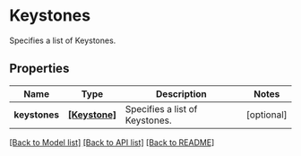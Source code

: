 # Keystones

Specifies a list of Keystones.

## Properties
Name | Type | Description | Notes
------------ | ------------- | ------------- | -------------
**keystones** | [**[Keystone]**](Keystone.md) | Specifies a list of Keystones. | [optional] 

[[Back to Model list]](../README.md#documentation-for-models) [[Back to API list]](../README.md#documentation-for-api-endpoints) [[Back to README]](../README.md)


